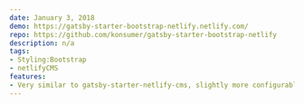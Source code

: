 ```yaml
---
date: January 3, 2018
demo: https://gatsby-starter-bootstrap-netlify.netlify.com/
repo: https://github.com/konsumer/gatsby-starter-bootstrap-netlify
description: n/a
tags:
- Styling:Bootstrap
- netlifyCMS
features:
- Very similar to gatsby-starter-netlify-cms, slightly more configurable (eg set site-title in gatsby-config) with Bootstrap/Bootswatch instead of bulma
---
```

